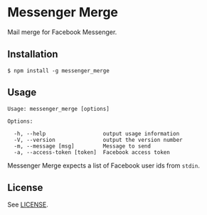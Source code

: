 # Messenger Merge

Mail merge for Facebook Messenger.

## Installation

    $ npm install -g messenger_merge

## Usage

    Usage: messenger_merge [options]
    
    Options:
    
      -h, --help                  output usage information
      -V, --version               output the version number
      -m, --message [msg]         Message to send
      -a, --access-token [token]  Facebook access token

Messenger Merge expects a list of Facebook user ids from `stdin`.

## License

See [LICENSE](./LICENSE).
